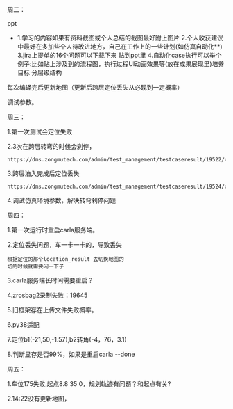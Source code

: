 周二：

ppt

- 1.学习的内容如果有资料截图或个人总结的截图最好附上图片
  2.个人收获建议中最好在多加些个人待改进地方，自己在工作上的一些计划(如仿真自动化**)
  3.jira上提单的16个问题可以下载下来 贴到ppt里
  4.自动化case执行可以举个例子:比如贴上涉及到的流程图，执行过程UI动画效果等(放在成果展现里)培养目标 分层级结构

每次编译完后更新地图（更新后跨层定位丢失从必现到一定概率）

调试参数。

周三：

1.第一次测试会定位失败

2.3次在跨层转弯的时候会刹停，

```
https://dms.zongmutech.com/admin/test_management/testcaseresult/19522/change/
```

3.跨层泊入完成后定位丢失

```
https://dms.zongmutech.com/admin/test_management/testcaseresult/19524/change/
```

4.调试仿真环境参数，解决转弯刹停问题



周四：

1.第一次运行时重启carla服务端。

2.定位丢失问题，车一卡一卡的，导致丢失

```
根据定位的那个location_result 去切换地图的
切的时候就需要闪一下子
```

3.carla服务端长时间需要重启？

4.zrosbag2录制失败：19645

5.旧框架存在上传文件失败概率。

6.py38适配

7.定位b1(-21,50,-1.57),b2转角(-4，76，3.1)

8.判断显存是否99%，如果是重启carla --done



周五：

1.车位175失败,起点8.8 35 0，规划轨迹有问题？和起点有关?

2.14:22没有更新地图，
